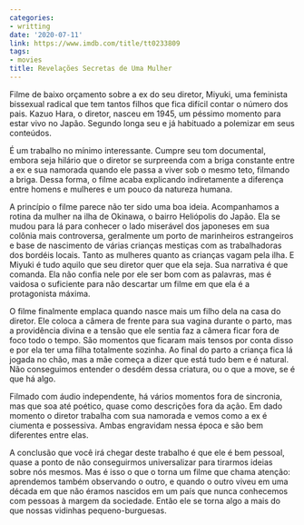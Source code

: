 ```yaml
---
categories:
- writting
date: '2020-07-11'
link: https://www.imdb.com/title/tt0233809
tags:
- movies
title: Revelações Secretas de Uma Mulher
---
```


Filme de baixo orçamento sobre a ex do seu diretor, Miyuki, uma feminista bissexual radical que tem tantos filhos que fica difícil contar o número dos pais. Kazuo Hara, o diretor, nasceu em 1945, um péssimo momento para estar vivo no Japão. Segundo longa seu e já habituado a polemizar em seus conteúdos.

É um trabalho no mínimo interessante. Cumpre seu tom documental, embora seja hilário que o diretor se surpreenda com a briga constante entre a ex e sua namorada quando ele passa a viver sob o mesmo teto, filmando a briga. Dessa forma, o filme acaba explicando indiretamente a diferença entre homens e mulheres e um pouco da natureza humana.

A princípio o filme parece não ter sido uma boa ideia. Acompanhamos a rotina da mulher na ilha de Okinawa, o bairro Heliópolis do Japão. Ela se mudou para lá para conhecer o lado miserável dos japoneses em sua colônia mais controversa, geralmente um porto de marinheiros estrangeiros e base de nascimento de várias crianças mestiças com as trabalhadoras dos bordéis locais. Tanto as mulheres quanto as crianças vagam pela ilha. E Miyuki é tudo aquilo que seu diretor quer que ela seja. Sua narrativa é que comanda. Ela não confia nele por ele ser bom com as palavras, mas é vaidosa o suficiente para não descartar um filme em que ela é a protagonista máxima.

O filme finalmente emplaca quando nasce mais um filho dela na casa do diretor. Ele coloca a câmera de frente para sua vagina durante o parto, mas a providência divina e a tensão que ele sentia faz a câmera ficar fora de foco todo o tempo. São momentos que ficaram mais tensos por conta disso e por ela ter uma filha totalmente sozinha. Ao final do parto a criança fica lá jogada no chão, mas a mãe começa a dizer que está tudo bem e é natural. Não conseguimos entender o desdém dessa criatura, ou o que a move, se é que há algo.

Filmado com áudio independente, há vários momentos fora de sincronia, mas que soa até poético, quase como descrições fora da ação. Em dado momento o diretor trabalha com sua namorada e vemos como a ex é ciumenta e possessiva. Ambas engravidam nessa época e são bem diferentes entre elas.

A conclusão que você irá chegar deste trabalho é que ele é bem pessoal, quase a ponto de não conseguirmos universalizar para tirarmos ideias sobre nós mesmos. Mas é isso o que o torna um filme que chama atenção: aprendemos também observando o outro, e quando o outro viveu em uma década em que não éramos nascidos em um país que nunca conhecemos com pessoas à margem da sociedade. Então ele se torna algo a mais do que nossas vidinhas pequeno-burguesas.